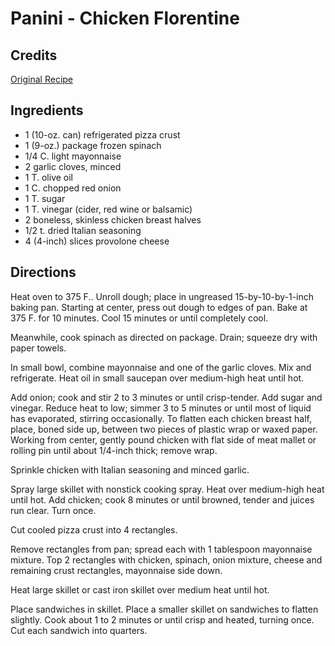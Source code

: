 # Panini - Chicken Florentine 

<!-- BEGIN content -->

## Credits

[Original Recipe](http://www.razzledazzlerecipes.com/newyears/chiflor.htm "http://www.razzledazzlerecipes.com/newyears/chiflor.htm")

## Ingredients

- 1 (10-oz. can) refrigerated pizza crust
- 1 (9-oz.) package frozen spinach
- 1/4 C. light mayonnaise
- 2 garlic cloves, minced
- 1 T. olive oil
- 1 C. chopped red onion
- 1 T. sugar
- 1 T. vinegar (cider, red wine or balsamic)
- 2 boneless, skinless chicken breast halves
- 1/2 t. dried Italian seasoning
- 4 (4-inch) slices provolone cheese

## Directions

Heat oven to 375 F.. Unroll dough; place in ungreased 15-by-10-by-1-inch baking pan. Starting at center, press out dough to edges of pan. Bake at 375 F. for 10 minutes. Cool 15 minutes or until completely cool.  
  
 Meanwhile, cook spinach as directed on package. Drain; squeeze dry with paper towels.  
  
 In small bowl, combine mayonnaise and one of the garlic cloves. Mix and refrigerate. Heat oil in small saucepan over medium-high heat until hot.  
  
 Add onion; cook and stir 2 to 3 minutes or until crisp-tender. Add sugar and vinegar. Reduce heat to low; simmer 3 to 5 minutes or until most of liquid has evaporated, stirring occasionally. To flatten each chicken breast half, place, boned side up, between two pieces of plastic wrap or waxed paper. Working from center, gently pound chicken with flat side of meat mallet or rolling pin until about 1/4-inch thick; remove wrap.  
  
 Sprinkle chicken with Italian seasoning and minced garlic.  
  
 Spray large skillet with nonstick cooking spray. Heat over medium-high heat until hot. Add chicken; cook 8 minutes or until browned, tender and juices run clear. Turn once.  
  
 Cut cooled pizza crust into 4 rectangles.  
  
 Remove rectangles from pan; spread each with 1 tablespoon mayonnaise mixture. Top 2 rectangles with chicken, spinach, onion mixture, cheese and remaining crust rectangles, mayonnaise side down.  
  
 Heat large skillet or cast iron skillet over medium heat until hot.  
  
 Place sandwiches in skillet. Place a smaller skillet on sandwiches to flatten slightly. Cook about 1 to 2 minutes or until crisp and heated, turning once. Cut each sandwich into quarters.

<!-- Saved in parser cache with key mudabon_recipe:pcache:idhash:1517-0!1!0!0!!en!2 and timestamp 20071117181228 --><!-- END content -->


